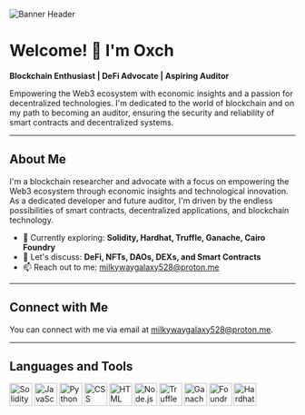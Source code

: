 <!-- Banner Header -->
![Banner Header](https://imgs.search.brave.com/vogsNCAuAd2E6bDcHs5SiSELZQoyTPFVlR5mRR64QEw/rs:fit:860:0:0/g:ce/aHR0cHM6Ly9jZG4u/d2FsbHBhcGVyc2Fm/YXJpLmNvbS83MS80/MS9SNXpUdkEuanBn)

# Welcome! 👋 I'm Oxch

**Blockchain Enthusiast | DeFi Advocate | Aspiring Auditor**

Empowering the Web3 ecosystem with economic insights and a passion for decentralized technologies. I'm dedicated to the world of blockchain and on my path to becoming an auditor, ensuring the security and reliability of smart contracts and decentralized systems.

---

## About Me

I'm a blockchain researcher and advocate with a focus on empowering the Web3 ecosystem through economic insights and technological innovation. As a dedicated developer and future auditor, I'm driven by the endless possibilities of smart contracts, decentralized applications, and blockchain technology.

- 🌱 Currently exploring: **Solidity, Hardhat, Truffle, Ganache, Cairo Foundry**
- 💬 Let's discuss: **DeFi, NFTs, DAOs, DEXs, and Smart Contracts**
- 📫 Reach out to me: [milkywaygalaxy528@proton.me](mailto:milkywaygalaxy528@proton.me)

---

## Connect with Me

You can connect with me via email at [milkywaygalaxy528@proton.me](mailto:milkywaygalaxy528@proton.me).

<!-- Add your social media links here -->

---

## Languages and Tools

<p align="left">
    <img src="https://upload.wikimedia.org/wikipedia/commons/thumb/9/98/Solidity_logo.svg/1200px-Solidity_logo.svg.png" alt="Solidity" width="40" height="40">
    <img src="https://cdn.jsdelivr.net/gh/devicons/devicon/icons/javascript/javascript-original.svg" alt="JavaScript" width="40" height="40">
    <img src="https://cdn.jsdelivr.net/gh/devicons/devicon/icons/python/python-original.svg" alt="Python" width="40" height="40">
    <img src="https://cdn.jsdelivr.net/gh/devicons/devicon/icons/css3/css3-original.svg" alt="CSS" width="40" height="40">
    <img src="https://cdn.jsdelivr.net/gh/devicons/devicon/icons/html5/html5-original.svg" alt="HTML" width="40" height="40">
    <img src="https://cdn.jsdelivr.net/gh/devicons/devicon/icons/nodejs/nodejs-original.svg" alt="Node.js" width="40" height="40">
    <img src="https://truffleframework.com/img/truffle-logo-dark.svg" alt="Truffle" width="40" height="40">
    <img src="https://www.trufflesuite.com/img/ganache-logo-dark.svg" alt="Ganache" width="40" height="40">
    <img src="https://foundrydao.com/images/foundry_logo_color.png" alt="Foundry" width="40" height="40">
    <img src="https://hardhat.org/logo.png" alt="Hardhat" width="40" height="40">
    <!-- Add more icons for languages and tools -->
</p>

<!-- You can add more information about your projects, achievements, or anything else you'd like to showcase -->
